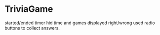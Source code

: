 # TriviaGame
started/ended timer
hid time and games 
displayed right/wrong
used radio buttons to collect answers.

